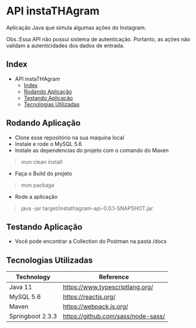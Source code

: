 # API instaTHAgram
Aplicação Java que simula algumas ações do Instagram.

Obs.:Essa API não possui sistema de autenticação. Portanto, as ações não validam a autenticidades dos dados de entrada.

## Index

- API instaTHAgram
  - [Index](#index)
  - [Rodando Aplicação](#rodando-aplicao)
  - [Testando Aplicação](#testando-aplicao)
  - [Tecnologias Utilizadas](#tecnologias-utilizadas)

## Rodando Aplicação
- Clone esse repositório na sua máquina local
- Instale e rode o MySQL 5.6
- Instale as dependencias do projeto com o comando do Maven
> mvn clean install
- Faça o Build do projeto
> mvn package
- Rode a aplicação
> java -jar target/instathagram-api-0.0.1-SNAPSHOT.jar

## Testando Aplicação
- Você pode encontrar a Collection do Postman na pasta /docs

## Tecnologias Utilizadas
Technology  | Reference
--- | ---
Java 11 | https://www.typescriptlang.org/
MySQL 5.6 | https://reactjs.org/
Maven | https://webpack.js.org/
Springboot 2.3.3 | https://github.com/sass/node-sass/
